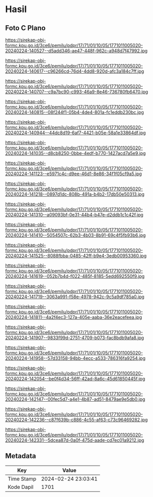 # Hasil

## Foto C Plano

https://sirekap-obj-formc.kpu.go.id/3ce6/pemilu/pdpr/17/71/01/10/05/1771011005020-20240224-140527--d5add346-ae47-448f-962c-a948d7f47992.jpg

https://sirekap-obj-formc.kpu.go.id/3ce6/pemilu/pdpr/17/71/01/10/05/1771011005020-20240224-140617--c96266cd-76d4-4dd8-920d-afc3a184c7ff.jpg

https://sirekap-obj-formc.kpu.go.id/3ce6/pemilu/pdpr/17/71/01/10/05/1771011005020-20240224-140707--c9a7bc90-c993-46a9-8e46-736780fb6470.jpg

https://sirekap-obj-formc.kpu.go.id/3ce6/pemilu/pdpr/17/71/01/10/05/1771011005020-20240224-140815--08f244f1-05b4-4de4-801a-fc1eddb230bc.jpg

https://sirekap-obj-formc.kpu.go.id/3ce6/pemilu/pdpr/17/71/01/10/05/1771011005020-20240224-140944--44dc8d19-6af7-4421-b05e-58a1e33864df.jpg

https://sirekap-obj-formc.kpu.go.id/3ce6/pemilu/pdpr/17/71/01/10/05/1771011005020-20240224-141035--d8cb8250-0bbe-4edf-b770-1427acd7a5e9.jpg

https://sirekap-obj-formc.kpu.go.id/3ce6/pemilu/pdpr/17/71/01/10/05/1771011005020-20240224-141123--e5971c4c-d9ee-46d1-8e86-34f1f05cf9a5.jpg

https://sirekap-obj-formc.kpu.go.id/3ce6/pemilu/pdpr/17/71/01/10/05/1771011005020-20240224-141218--0897d1dc-808b-491a-b4b2-17db50e50313.jpg

https://sirekap-obj-formc.kpu.go.id/3ce6/pemilu/pdpr/17/71/01/10/05/1771011005020-20240224-141310--a09093bf-0e31-44b4-b47e-d2ddb1c1c42f.jpg

https://sirekap-obj-formc.kpu.go.id/3ce6/pemilu/pdpr/17/71/01/10/05/1771011005020-20240224-141410--5054507c-62b3-4b03-8b91-69c4f5fb93b6.jpg

https://sirekap-obj-formc.kpu.go.id/3ce6/pemilu/pdpr/17/71/01/10/05/1771011005020-20240224-141525--8088fbba-0485-42ff-b9e4-3edb00953360.jpg

https://sirekap-obj-formc.kpu.go.id/3ce6/pemilu/pdpr/17/71/01/10/05/1771011005020-20240224-141619--052b7b4d-f022-485f-8185-5edd692550f9.jpg

https://sirekap-obj-formc.kpu.go.id/3ce6/pemilu/pdpr/17/71/01/10/05/1771011005020-20240224-141719--3063a991-f58e-4978-942c-9c5a9df785a0.jpg

https://sirekap-obj-formc.kpu.go.id/3ce6/pemilu/pdpr/17/71/01/10/05/1771011005020-20240224-141811--4a2f4ec3-127a-405e-aaba-36e2eacefeea.jpg

https://sirekap-obj-formc.kpu.go.id/3ce6/pemilu/pdpr/17/71/01/10/05/1771011005020-20240224-141907--9833f99d-2751-4709-b073-fac8bdb9afa8.jpg

https://sirekap-obj-formc.kpu.go.id/3ce6/pemilu/pdpr/17/71/01/10/05/1771011005020-20240224-141958--57d33158-94bb-4ecc-a533-786316fa9254.jpg

https://sirekap-obj-formc.kpu.go.id/3ce6/pemilu/pdpr/17/71/01/10/05/1771011005020-20240224-142054--be0f4d34-56ff-42ad-8a6c-45d61850445f.jpg

https://sirekap-obj-formc.kpu.go.id/3ce6/pemilu/pdpr/17/71/01/10/05/1771011005020-20240224-142147--00fec5d7-a4e1-4b87-ad51-8479ae9e5db0.jpg

https://sirekap-obj-formc.kpu.go.id/3ce6/pemilu/pdpr/17/71/01/10/05/1771011005020-20240224-142236--c87f639b-c886-4c55-af63-c73c96469282.jpg

https://sirekap-obj-formc.kpu.go.id/3ce6/pemilu/pdpr/17/71/01/10/05/1771011005020-20240224-142331--5dcea87d-0a0f-475d-aade-cd7ec01a9212.jpg


## Metadata

| Key        | Value               |
| ---------- | ------------------- |
| Time Stamp | 2024-02-24 23:03:41 |
| Kode Dapil | 1701                |



